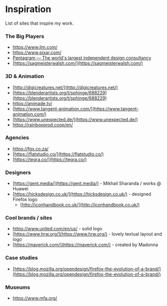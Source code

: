 
# Inspiration

 List of sites that inspire my work.

### The Big Players

* https://www.ilm.com/
* https://www.pixar.com/
* [Pentagram — The world's largest independent design consultancy](https://www.pentagram.com/)
* [https://sagmeisterwalsh.com/](https://sagmeisterwalsh.com/)

### 3D & Animation

* [http://digicreatures.net/](http://digicreatures.net/)
* [https://blenderartists.org/t/sphinge/688229](https://blenderartists.org/t/sphinge/688229)
* https://animade.tv/
* [https://www.tangent-animation.com/](https://www.tangent-animation.com/)
* [https://www.unexpected.de/](https://www.unexpected.de/)
* https://rainboxprod.coop/en/

### Agencies

* https://fgx.co.za/
* [https://flatstudio.co/](https://flatstudio.co/)
* [https://tegra.co/](https://tegra.co/)

### Designers

* [https://gent.media/](https://gent.media/) - Mikhail Sharanda / works @ Huawei
* [https://hicksdesign.co.uk/](https://hicksdesign.co.uk/) - designed Firefox logo
	* [http://iconhandbook.co.uk/](http://iconhandbook.co.uk/)

### Cool brands / sites

* https://www.united.com/en/us/ - solid logo
* [https://www.hrw.org/](https://www.hrw.org/) - lovely textual layout and logo
* [https://maverick.com/](https://maverick.com/) - created by Madonna

### Case studies

* [https://blog.mozilla.org/opendesign/firefox-the-evolution-of-a-brand/](https://blog.mozilla.org/opendesign/firefox-the-evolution-of-a-brand/)

### Museums

* https://www.mfa.org/




<!--stackedit_data:
eyJoaXN0b3J5IjpbLTcyNjEwMzUxOSwtMTk5ODY2NjIxOCwtMz
UwNDkzMTIwLDE3OTUzMzY5MjEsMjEyMzI1NTUxOCw1ODg5ODY1
OTMsODcyNzIxMzMzLC0xMzI4MTc0NDMzLC00NTE3NDAzODZdfQ
==
-->